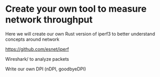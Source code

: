 # Create your own tool to measure network throughput

Here we will create our own Rust version of iperf3 to better understand concepts around network

https://github.com/esnet/iperf

Wireshark/ to analyze packets

Write our own DPI (nDPI, goodbyeDPI)